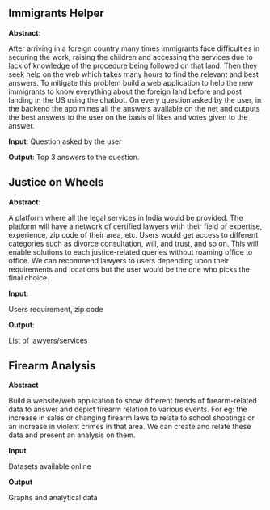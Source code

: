 
## Immigrants Helper

**Abstract**: 

After arriving in a foreign country many times immigrants face difficulties in securing the work, raising the children and accessing the services due to lack of knowledge of the procedure being followed on that land. Then they seek help on the web which takes many hours to find the relevant and best answers. 
To mitigate this problem build a web application to help the new immigrants to know everything about the foreign land before and post landing in the US using the chatbot. 
On every question asked by the user, in the backend the app mines all the answers available on the net and outputs the best answers to the user on the basis of likes and votes given to the answer.  

**Input**: 
Question asked by the user

**Output**: 
Top 3 answers to the question. 



## Justice on Wheels

**Abstract**: 

A platform where all the legal services in India would be provided. The platform will have a network of certified lawyers with their field of expertise, experience, zip code of their area, etc. Users would get access to different categories such as divorce consultation, will, and trust, and so on.  This will enable solutions to each justice-related queries without roaming office to office. We can recommend lawyers to users depending upon their requirements and locations but the user would be the one who picks the final choice.

**Input**:

Users requirement, zip code

**Output**:

List of lawyers/services



## Firearm Analysis

**Abstract**

Build a website/web application to show different trends of firearm-related data to answer and depict firearm relation to various events. For eg: the increase in sales or changing firearm laws to relate to school shootings or an increase in violent crimes in that area. We can create and relate these data and present an analysis on them.

**Input**

Datasets available online

**Output**

Graphs and analytical data
